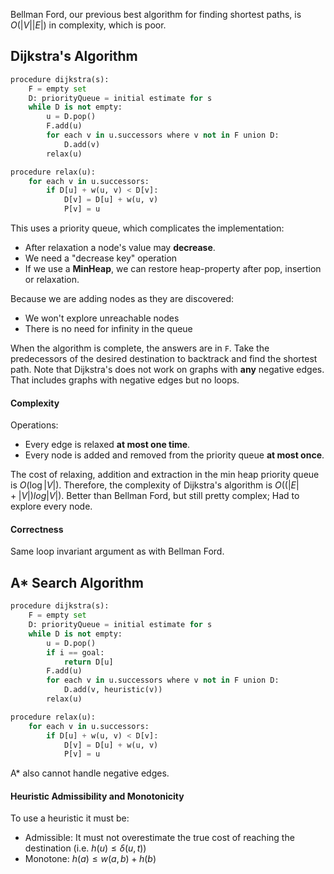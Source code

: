 Bellman Ford, our previous best algorithm for finding shortest paths, is $O(|V||E|)$ in complexity, which is poor. 
## Dijkstra's Algorithm
```python
procedure dijkstra(s):
	F = empty set
	D: priorityQueue = initial estimate for s
	while D is not empty:
		u = D.pop()
		F.add(u)
		for each v in u.successors where v not in F union D:
			D.add(v)
		relax(u)

procedure relax(u):
	for each v in u.successors:
		if D[u] + w(u, v) < D[v]:
			D[v] = D[u] + w(u, v)
			P[v] = u
```
This uses a priority queue, which complicates the implementation:
- After relaxation a node's value may **decrease**.
- We need a "decrease key" operation
- If we use a **MinHeap**, we can restore heap-property after pop, insertion or relaxation.

Because we are adding nodes as they are discovered:
- We won't explore unreachable nodes
- There is no need for infinity in the queue

When the algorithm is complete, the answers are in `F`. Take the predecessors of the desired destination to backtrack and find the shortest path.
Note that Dijkstra's does not work on graphs with **any** negative edges. That includes graphs with negative edges but no loops.
#### Complexity
Operations:
- Every edge is relaxed **at most one time**.
- Every node is added and removed from the priority queue **at most once**.

The cost of relaxing, addition and extraction in the min heap priority queue is $O(\log|V|)$.
Therefore, the complexity of Dijkstra's algorithm is $O((|E| + |V|)log|V|)$.
Better than Bellman Ford, but still pretty complex; Had to explore every node.

#### Correctness
Same loop invariant argument as with Bellman Ford.

## A* Search Algorithm
```python
procedure dijkstra(s):
	F = empty set
	D: priorityQueue = initial estimate for s
	while D is not empty:
		u = D.pop()
		if i == goal:
			return D[u]
		F.add(u)
		for each v in u.successors where v not in F union D:
			D.add(v, heuristic(v))
		relax(u)

procedure relax(u):
	for each v in u.successors:
		if D[u] + w(u, v) < D[v]:
			D[v] = D[u] + w(u, v)
			P[v] = u
```
A* also cannot handle negative edges.
#### Heuristic Admissibility and Monotonicity
To use a heuristic it must be:
- Admissible: It must not overestimate the true cost of reaching the destination (i.e. $h(u) \leq \delta(u, t)$)
- Monotone: $h(a) \leq w(a, b) + h(b)$
